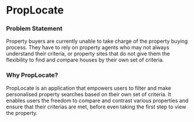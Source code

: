 # PropLocate


### Problem Statement
Property buyers are currently unable to take charge of the property buying process. They have to rely on property agents who may not always understand their criteria, or property sites that do not give them the flexibility to find and compare houses by their own set of criteria.

### Why PropLocate?
PropLocate is an application that empowers users to filter and make personalised property searches based on their own set of criteria. It enables users the freedom to compare and contrast various properties and ensure that their criterias are met, before even taking the first step to view the property.
